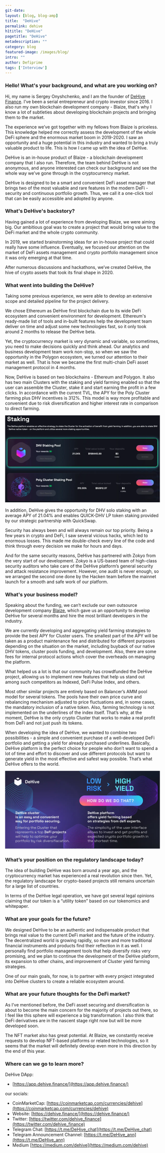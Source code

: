 ```yaml
---
git-date:
layout: [blog, blog-amp]
title:  "DeHive"
permalink: dehive
h1title: "DeHive"
pagetitle: "DeHive"
metadescription: ""
category: blog
featured-image: /images/blog/
intro: ""
author: Defiprime
tags: ['Interview']
---
```


### Hello! What's your background, and what are you working on?

Hi, my name is Sergey Onyshchenko, and I am the founder of [DeHive Finance](https://dehive.finance/). I’ve been a serial entrepreneur and crypto investor since 2016. I also run my own blockchain development company - Blaize, that's why I know a lot of subtleties about developing blockchain projects and bringing them to the market.

The experience we’ve got together with my fellows from Blaize is priceless. This knowledge helped me correctly assess the development of the whole DeFi sphere and the enormous market boom in 2019-2020. I saw an opportunity and a huge potential in this industry and wanted to bring a truly valuable product to life. This is how I came up with the idea of DeHive. 

DeHive is an in-house product of Blaize - a blockchain development company that I also run. Therefore, the team behind DeHive is not anonymous, and anyone interested can check our background and see the whole way we’ve gone through in the cryptocurrency market. 

DeHive is designed to be a smart and convenient DeFi asset manager that brings two of the most valuable and rare features in the modern DeFi - security and continuous portfolio growth. Thus, we call it a one-click tool that can be easily accessible and adopted by anyone. 


### What's DeHive's backstory? 

Having gained a lot of experience from developing Blaize, we were aiming big. Our ambitious goal was to create a project that would bring value to the DeFi market and the whole crypto community.

In 2019, we started brainstorming ideas for an in-house project that could really have some influence. Eventually, we focused our attention on the market of DeFi assets management and crypto portfolio management since it was only emerging at that time.

After numerous discussions and hackathons, we’ve created DeHive, the hive of crypto assets that took its final shape in 2020.


### What went into building the DeHive?

Taking some previous experience, we were able to develop an extensive scope and detailed pipeline for the project delivery. 

We chose Ethereum as DeHive first blockchain due to its wide DeFi ecosystem and convenient environment for development. Ethereum's ready-made list of tools and in-built features help the development team deliver on time and adjust some new technologies fast, so it only took around 2 months to release the DeHive beta. 

Yet, the cryptocurrency market is very dynamic and variable, so sometimes, you need to make decisions quickly and think ahead. Our analytics and business development team work non-stop, so when we saw the opportunity in the Polygon ecosystem, we turned our attention to their market as well. That is how we became the first multi-chain DeFi asset management protocol in 4 months. 

Now, DeHive is based on two blockchains - Ethereum and Polygon. It also has two main Clusters with the staking and yield farming enabled so that the user can assemble the Cluster, stake it and start earning the profit in a few clicks. In accordance with the current TVL, the APY  for the Poly Cluster farming plus DHV incentives is 312%. This model is way more profitable and convenient due to risk diversification and higher interest rate in comparison to direct farming.


![](/images/blog/dehive/image1.webp)


In addition, DeHive gives the opportunity for DHV solo staking with an average APY of 21.04% and enables QUICK-DHV LP token staking provided by our strategic partnership with QuickSwap. 

Security has always been and will always remain our top priority. Being a few years in crypto and DeFi, I saw several vicious hacks, which led to enormous losses. This made me double-check every line of the code and think through every decision we make for hours and days. 

And for the same security reasons, DeHive has partnered with Zokyo from the very start of our development. Zokyo is a US-based team of high-class security auditors who take care of the DeHive platform’s general security and attack resistance improvement. However, one audit is never enough, so we arranged the second one done by the Hacken team before the mainnet launch for a smooth and safe work of our platform. 



### What's your business model?

Speaking about the funding, we can’t exclude our own outsource development company [Blaize](https://blaize.tech/), which gave us an opportunity to develop DeHive for several months and hire the most brilliant developers in the industry. 

We are currently developing and aggregating yield farming strategies to provide the best APY for Cluster users. The smallest part of the APY will be taken as a product maintenance fee and distributed for different purposes depending on the situation on the market, including buyback of our native DHV tokens, cluster pools funding, and development. Also, there are some fees for internal protocol actions which cover the overheads on managing the platform.

What helped us a lot is that our community has crowdfunded the DeHive project, allowing us to implement new features that help us stand out among such competitors as Indexed, DeFi Pulse Index, and others. 

Most other similar projects are entirely based on Balancer’s AMM pool model for several tokens. The pools have their own price curve and rebalancing mechanism adjusted to price fluctuations and, in some cases, the mandatory inclusion of a native token. Also, farming technology is not implemented on the underlines of the index itself. That’s why, at the moment, DeHive is the only crypto Cluster that works to make a real profit from DeFi and not just push its tokens. 

When developing the idea of DeHive, we wanted to combine two possibilities - a simple and convenient purchase of a well-developed DeFi portfolio and getting a yield for already purchased underlines. Basically, DeHive platform is the perfect choice for people who don’t want to spend a lot of time and effort to discover and use different protocols but want to generate yield in the most effective and safest way possible. That’s what DeHive offers to the world.


![](/images/blog/dehive/image2.webp)



### What’s your position on the regulatory landscape today?

The idea of building DeHive was born around a year ago, and the cryptocurrency market has experienced a real revolution since then. Yet, the regulatory landscape for crypto-based projects still remains uncertain for a large list of countries. 

In terms of the DeHive legal operation, we have got several legal opinions claiming that our token is a “utility token” based on our tokenomics and whitepaper. 


### What are your goals for the future?

We designed DeHive to be an authentic and indispensable product that brings real value to the current DeFi market and the future of the industry. The decentralized world is growing rapidly, so more and more traditional financial instruments and products find their reflection in it as well. I personally find portfolio management tools that help diversify risks very promising, and we plan to continue the development of the DeHive platform, its expansion to other chains, and improvement of Cluster yield farming strategies. 

One of our main goals, for now, is to partner with every project integrated into DeHive clusters to create a reliable ecosystem around.


### What are your future thoughts for the DeFi market?

As I’ve mentioned before, the DeFi asset securing and diversification is about to become the main concern for the majority of projects out there, so I feel like this sphere will experience a big transformation. I also think that DeFi derivatives are in the nascent stage right now but will be more developed soon. 

The NFT market also has great potential. At Blaize, we constantly receive requests to develop NFT-based platforms or related technologies, so it seems that the market will definitely develop even more in this direction by the end of this year.


### Where can we go to learn more?

DeHive DApp: 

- [https://app.dehive.finance/](https://app.dehive.finance/)

our socials: 

- CoinMarketCap: [https://coinmarketcap.com/currencies/dehive](https://coinmarketcap.com/currencies/dehive)
- Website: [https://dehive.finance/](https://dehive.finance/)
- Twitter: [https://twitter.com/dehive_finance](https://twitter.com/dehive_finance)
- Telegram Chat: [https://t.me/DeHive_chat](https://t.me/DeHive_chat)
- Telegram Announcement Channel: [https://t.me/DeHive_ann](https://t.me/DeHive_ann)
- Medium [https://medium.com/dehive](https://medium.com/dehive) 